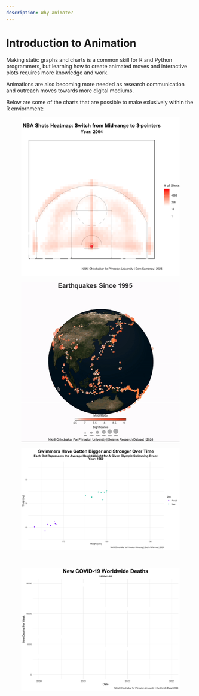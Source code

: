 ```yaml
---
description: Why animate?
---
```


# Introduction to Animation

Making static graphs and charts is a common skill for R and Python programmers, but learning how to create animated moves and interactive plots requires more knowledge and work.&#x20;

Animations are also becoming more needed as research communication and outreach moves towards more digital mediums.

Below are some of the charts that are possible to make exlusively within the R enviornment:

<div data-full-width="true">

<figure><img src=".gitbook/assets/final 11.gif" alt="" width="563"><figcaption></figcaption></figure>

 

<figure><img src=".gitbook/assets/final 12.gif" alt=""><figcaption></figcaption></figure>

</div>

<div data-full-width="true">

<figure><img src=".gitbook/assets/final 7.gif" alt=""><figcaption></figcaption></figure>

 

<figure><img src=".gitbook/assets/final 8.gif" alt=""><figcaption></figcaption></figure>

</div>

<div data-full-width="true">

<figure><img src=".gitbook/assets/final 5.gif" alt=""><figcaption></figcaption></figure>

 

<figure><img src=".gitbook/assets/final 9.gif" alt=""><figcaption></figcaption></figure>

</div>

<div data-full-width="true">

<figure><img src=".gitbook/assets/final 10.gif" alt=""><figcaption></figcaption></figure>

</div>

<div data-full-width="true">

<figure><img src=".gitbook/assets/final 13.gif" alt=""><figcaption></figcaption></figure>

 

<figure><img src=".gitbook/assets/final 6 (2).gif" alt=""><figcaption></figcaption></figure>

</div>
